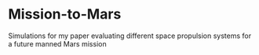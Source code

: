 # Mission-to-Mars
Simulations for my paper evaluating different space propulsion systems for a future manned Mars mission
